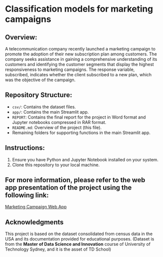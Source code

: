 #  Classification models for marketing campaigns

## Overview:
A telecommunication company recently launched a marketing campaign to promote the adoption of their new subscription plan among customers. The company seeks assistance in gaining a comprehensive understanding of its customers and identifying the customer segments that display the highest responsiveness to marketing campaigns. The response variable, subscribed, indicates whether the client subscribed to a new plan, which was the objective of the campaign.
## Repository Structure:
- `csv/`: Contains the dataset files.
- `app/`: Contains the main Streamlit app.
- `REPORT`: Contains the final report for the project in Word format and Jupyter notebooks compressed in RAR format.
- `README.md`: Overview of the project (this file).
-  Remaining folders for supporting functions in the main Streamlit app.

## Instructions:
1. Ensure you have Python and Jupyter Notebook installed on your system.
2. Clone this repository to your local machine.

## For more information, please refer to the web app presentation of the project using the following link:

[Marketing Campaign Web App](https://marketing-campaign-app.streamlit.app/)
## Acknowledgments

This project is based on the dataset consolidated from census data in the USA and its documentation provided for educational purposes.
(Dataset is from the **Master of Data Science and Innovation** course of University of Technology Sydney, and it is the asset of TD School)

